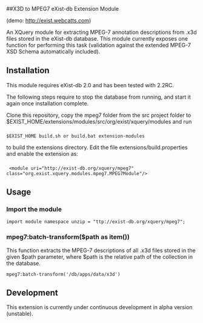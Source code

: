 ##X3D to MPEG7 eXist-db Extension Module

(demo: http://exist.webcatts.com)

An XQuery module for extracting MPEG-7 annotation descriptions from .x3d files stored in the eXist-db database.
This module currently exposes one function for performing this task (validation against the extended MPEG-7 XSD Schema automatically included). 

## Installation

This module requires eXist-db 2.0 and has been tested with 2.2RC. 

The following steps require to stop the database from running, and start it again once installation complete.

Clone this repository, copy the mpeg7 folder from the src project folder to $EXIST_HOME/extensions/modules/src/org/exist/xquery/modules and run 
###

    $EXIST_HOME build.sh or build.bat extension-modules
    
to build the extensions directory. Edit the file extensions/build.properties and enable the extension as:

###

     <module uri="http://exist-db.org/xquery/mpeg7" class="org.exist.xquery.modules.mpeg7.MPEG7Module"/>

## Usage

### Import the module

    import module namespace unzip = "ttp://exist-db.org/xquery/mpeg7";

### mpeg7:batch-transform($path as item())

This function extracts the MPEG-7 descriptions of all .x3d files stored in the given $path parameter, where $path is the relative path of the collection in the database.

    mpeg7:batch-transform('/db/apps/data/x3d')


## Development

This extension is currently under continuous development in alpha version (unstable).
